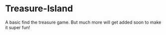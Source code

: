 # Treasure-Island
A basic find the treasure game. But much more will get added soon to make it super fun!
